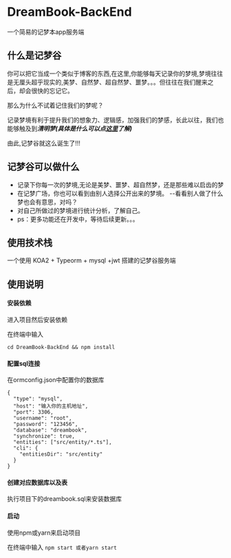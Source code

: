 # DreamBook-BackEnd

一个简易的记梦本app服务端

## 什么是记梦谷

你可以把它当成一个类似于博客的东西,在这里,你能够每天记录你的梦境,梦境往往是无厘头超乎现实的,美梦、自然梦、超自然梦、噩梦。。。但往往在我们醒来之后，却会很快的忘记它。

那么为什么不试着记住我们的梦呢？

记录梦境有利于提升我们的想象力、逻辑感，加强我们的梦感，长此以往，我们也能够触及到***清明梦(具体是什么可以点[这里](https://baike.baidu.com/item/%E6%B8%85%E9%86%92%E6%A2%A6/1208702?fromtitle=%E6%B8%85%E6%98%8E%E6%A2%A6&fromid=3141722&fr=aladdin)了解)***

由此,记梦谷就这么诞生了!!!

## 记梦谷可以做什么

* 记录下你每一次的梦境,无论是美梦、噩梦、超自然梦，还是那些难以启齿的梦
* 在记梦广场，你也可以看到由别人选择公开出来的梦境。 --看看别人做了什么梦也会有意思，对吗？
* 对自己所做过的梦境进行统计分析，了解自己。
* ps：更多功能还在开发中，等待后续更新。。。

## 使用技术栈

一个使用 KOA2 + Typeorm + mysql +jwt 搭建的记梦谷服务端

## 使用说明

#### **安装依赖**

进入项目然后安装依赖

在终端中输入

`cd DreamBook-BackEnd && npm install`

#### **配置sql连接**

在ormconfig.json中配置你的数据库

```
{
  "type": "mysql",
  "host": "输入你的主机地址",
  "port": 3306,
  "username": "root",
  "password": "123456",
  "database": "dreambook",
  "synchronize": true,
  "entities": ["src/entity/*.ts"],
  "cli": {
    "entitiesDir": "src/entity"
  }
}
```

#### 创建对应数据库以及表

执行项目下的dreambook.sql来安装数据库

#### 启动

使用npm或yarn来启动项目

在终端中输入 `npm start 或者yarn start`
